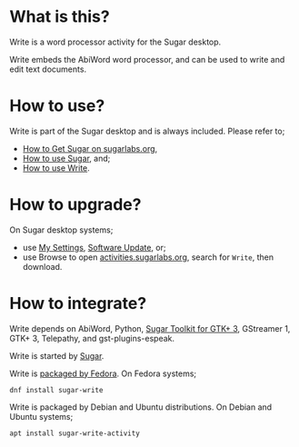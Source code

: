 What is this?
=============

Write is a word processor activity for the Sugar desktop.

Write embeds the AbiWord word processor, and can be used to write and edit text documents.

How to use?
===========

Write is part of the Sugar desktop and is always included.  Please refer to;

* [How to Get Sugar on sugarlabs.org](https://sugarlabs.org/),
* [How to use Sugar](https://help.sugarlabs.org/), and;
* [How to use Write](https://help.sugarlabs.org/en/write.html).

How to upgrade?
===============

On Sugar desktop systems;
* use [My Settings](https://help.sugarlabs.org/en/my_settings.html), [Software Update](https://help.sugarlabs.org/en/my_settings.html#software-update), or;
* use Browse to open [activities.sugarlabs.org](https://activities.sugarlabs.org/), search for `Write`, then download.

How to integrate?
=================

Write depends on AbiWord, Python, [Sugar Toolkit for GTK+ 3](https://github.com/sugarlabs/sugar-toolkit-gtk3), GStreamer 1, GTK+ 3, Telepathy, and gst-plugins-espeak.

Write is started by [Sugar](https://github.com/sugarlabs/sugar).

Write is [packaged by Fedora](https://src.fedoraproject.org/rpms/sugar-write).  On Fedora systems;

```
dnf install sugar-write
```

Write is packaged by Debian and Ubuntu distributions.  On Debian and Ubuntu systems;

```
apt install sugar-write-activity
```
